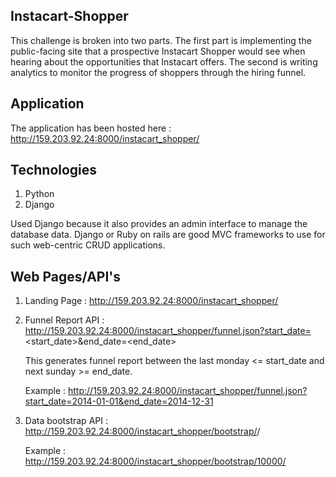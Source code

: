 ## Instacart-Shopper
This challenge is broken into two parts. The first part is implementing the public-facing site that a prospective Instacart Shopper would see when hearing about the opportunities that Instacart offers. The second is writing analytics to monitor the progress of shoppers through the hiring funnel.

## Application
The application has been hosted here : http://159.203.92.24:8000/instacart_shopper/

## Technologies
1. Python
2. Django

Used Django because it also provides an admin interface to manage the database data. Django or Ruby on rails are good MVC frameworks to use for such web-centric CRUD applications.

## Web Pages/API's
1. Landing Page : http://159.203.92.24:8000/instacart_shopper/
2. Funnel Report API : http://159.203.92.24:8000/instacart_shopper/funnel.json?start_date=<start_date>&end_date=<end_date>

    This generates funnel report between the last monday <= start_date and next sunday >= end_date.
    
    Example : http://159.203.92.24:8000/instacart_shopper/funnel.json?start_date=2014-01-01&end_date=2014-12-31

3. Data bootstrap API : http://159.203.92.24:8000/instacart_shopper/bootstrap/<count>/
   
    Example : http://159.203.92.24:8000/instacart_shopper/bootstrap/10000/


